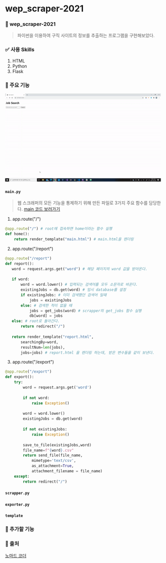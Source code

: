 # wep_scraper-2021
 
### 📖 wep_scraper-2021
> 파이썬을 이용하여 구직 사이트의 정보를 추출하는 프로그램을 구현해보았다. <br>


### ✅ 사용 Skills
  1. HTML
  2. Python
  3. Flask


### 📕 주요 기능
<img src="https://github.com/Park-Seung-Hun/Wep_Scraper-2021/blob/main/resultImage/result.gif" width="800">

#### `main.py`
> 웹 스크래퍼의 모든 기능을 통제하기 위해 만든 파일로 3가지 주요 함수를 담당한다. [main 코드 보러가기](https://github.com/Park-Seung-Hun/Wep_Scraper-2021/blob/main/main.py)<br>

 1. app.route("/")
```python
@app.route("/") # root에 접속하면 home이라는 함수 실행
def home():
    return render_template("main.html") # main.html을 렌더링
```
 2. app.route("/report")
 ```python
 @app.route("/report")
 def report():
    word = request.args.get("word") # 해당 페이지의 word 값을 받아온다.
    
    if word: 
        word = word.lower() # 입력되는 검색어를 모두 소문자로 바꾼다.
        existingJobs = db.get(word) # 임시 database를 설정
        if existingJobs: # 이미 검색했던 검색어 일때
            jobs = existingJobs
        else: # 검색한 적이 없을 때
            jobs = get_jobs(word) # scrapper의 get_jobs 함수 실행
            db[word] = jobs
    else: # root로 돌아간다.
        return redirect("/")
        
    return render_template("report.html", 
        searchingBy=word,
        resultNum=len(jobs),
        jobs=jobs) # report.html 을 렌더링 하는데, 받은 변수들을 같이 보낸다.
 ```

 3. app.route("/export")
```python
@app.route("/export")
def export():
    try:
        word = request.args.get('word')
        
        if not word:
            raise Exception()

        word = word.lower()
        existingJobs = db.get(word)

        if not existingJobs:
            raise Exception()

        save_to_file(existingJobs,word)
        file_name=f"{word}.csv"
        return send_file(file_name,
            mimetype='text/csv',
            as_attachment=True,
            attachment_filename = file_name)
    except:
        return redirect("/")
```
#### `scrapper.py`
#### `exporter.py`
#### `template`

### 📘 추가할 기능


### 📙 출처
[노마드 코더](https://nomadcoders.co/)<br>




